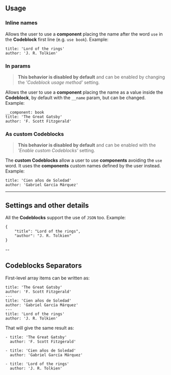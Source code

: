## Usage

### Inline names

Allows the user to use a **component** placing the name after the word `use` in the **Codeblock** first line (e.g. `use book`). Example:

```use book
title: 'Lord of the rings'
author: 'J. R. Tolkien'
```

### In params

> **This behavior is disabled by default** and can be enabled by changing the _'Codeblock usage method'_ setting.

Allows the user to use a **component** placing the name as a value inside the **Codeblock**, by default with the `__name` param, but can be changed. Example:

```use
__component: book
title: 'The Great Gatsby'
author: 'F. Scott Fitzgerald'
```

### As custom Codeblocks

> **This behavior is disabled by default** and can be enabled with the _'Enable custom Codeblocks'_ setting.

The **custom Codeblocks** allow a user to use **components** avoiding the `use` word.
It uses the **components** custom names defined by the user instead. Example:

```book
title: 'Cien años de Soledad'
author: 'Gabriel García Márquez'
```

---

## Settings and other details

All the **Codeblocks** support the use of `JSON` too. Example:

```book
{
	"title": "Lord of the rings",
	"author": "J. R. Tolkien"
}
```

--

## Codeblocks Separators

First-level array items can be written as:

```book_cjs
title: 'The Great Gatsby'
author: 'F. Scott Fitzgerald'
---
title: 'Cien años de Soledad'
author: 'Gabriel García Márquez'
---
title: 'Lord of the rings'
author: 'J. R. Tolkien'
```

That will give the same result as:

```book_cjs
- title: 'The Great Gatsby'
  author: 'F. Scott Fitzgerald'

- title: 'Cien años de Soledad'
  author: 'Gabriel García Márquez'

- title: 'Lord of the rings'
  author: 'J. R. Tolkien'
```

